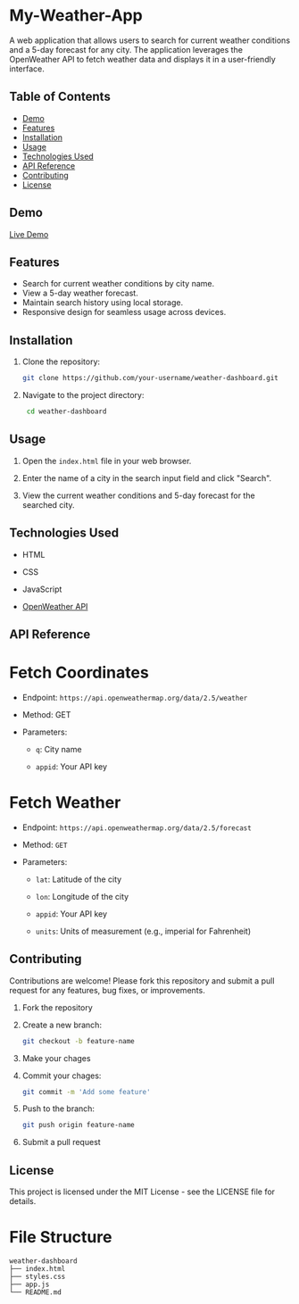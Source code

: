 # My-Weather-App

A web application that allows users to search for current weather conditions and a 5-day forecast for any city. The application leverages the OpenWeather API to fetch weather data and displays it in a user-friendly interface.

## Table of Contents
- [Demo](#demo)
- [Features](#features)
- [Installation](#installation)
- [Usage](#usage)
- [Technologies Used](#technologies-used)
- [API Reference](#api-reference)
- [Contributing](#contributing)
- [License](#license)

## Demo
[Live Demo](#)

## Features
- Search for current weather conditions by city name.
- View a 5-day weather forecast.
- Maintain search history using local storage.
- Responsive design for seamless usage across devices.

## Installation
1. Clone the repository:
   ```bash
   git clone https://github.com/your-username/weather-dashboard.git

2. Navigate to the project directory:
   ```bash
    cd weather-dashboard


## Usage

1. Open the `index.html` file in your web browser.

2. Enter the name of a city in the search input field and click "Search".

3. View the current weather conditions and 5-day forecast for the searched city.

   
## Technologies Used

- HTML

- CSS

- JavaScript

- [OpenWeather API](https://openweathermap.org)


## API Reference

# Fetch Coordinates
 
- Endpoint: `https://api.openweathermap.org/data/2.5/weather`

- Method: GET

- Parameters:

    * `q`: City name

    * `appid`: Your API key

# Fetch Weather

- Endpoint: `https://api.openweathermap.org/data/2.5/forecast`

- Method: `GET`

- Parameters:

    * `lat`: Latitude of the city

    * `lon`: Longitude of the city

    * `appid`: Your API key

    * `units`: Units of measurement (e.g., imperial for Fahrenheit)



## Contributing

Contributions are welcome! Please fork this repository and submit a pull request for any features, bug fixes, or improvements.

1. Fork the repository

2. Create a new branch:   

    ```bash
    git checkout -b feature-name


3. Make your chages

4. Commit your chages:

    ```bash
    git commit -m 'Add some feature'

5. Push to the branch:

    ```bash
    git push origin feature-name

6. Submit a pull request
    

## License

This project is licensed under the MIT License - see the LICENSE file for details.    


# File Structure

    
    weather-dashboard
    ├── index.html
    ├── styles.css
    ├── app.js
    └── README.md

